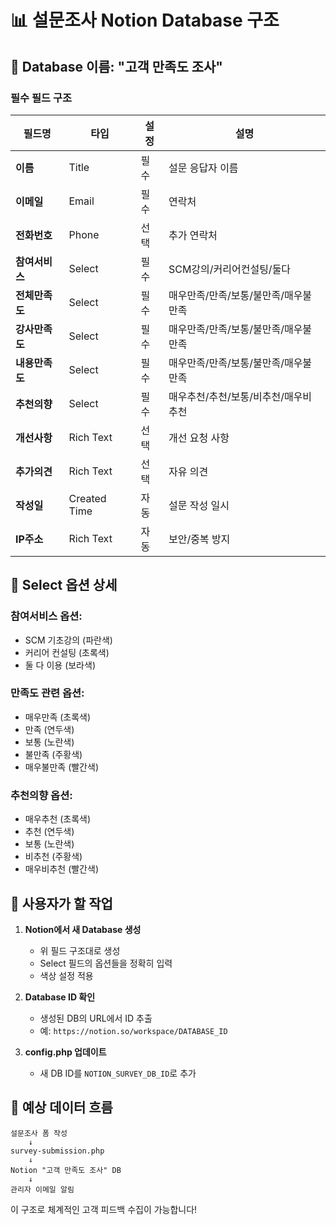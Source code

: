 # 📊 설문조사 Notion Database 구조

## 🎯 Database 이름: "고객 만족도 조사"

### 필수 필드 구조

| 필드명 | 타입 | 설정 | 설명 |
|--------|------|------|------|
| **이름** | Title | 필수 | 설문 응답자 이름 |
| **이메일** | Email | 필수 | 연락처 |
| **전화번호** | Phone | 선택 | 추가 연락처 |
| **참여서비스** | Select | 필수 | SCM강의/커리어컨설팅/둘다 |
| **전체만족도** | Select | 필수 | 매우만족/만족/보통/불만족/매우불만족 |
| **강사만족도** | Select | 필수 | 매우만족/만족/보통/불만족/매우불만족 |
| **내용만족도** | Select | 필수 | 매우만족/만족/보통/불만족/매우불만족 |
| **추천의향** | Select | 필수 | 매우추천/추천/보통/비추천/매우비추천 |
| **개선사항** | Rich Text | 선택 | 개선 요청 사항 |
| **추가의견** | Rich Text | 선택 | 자유 의견 |
| **작성일** | Created Time | 자동 | 설문 작성 일시 |
| **IP주소** | Rich Text | 자동 | 보안/중복 방지 |

## 🎨 Select 옵션 상세

### 참여서비스 옵션:
- SCM 기초강의 (파란색)
- 커리어 컨설팅 (초록색)  
- 둘 다 이용 (보라색)

### 만족도 관련 옵션:
- 매우만족 (초록색)
- 만족 (연두색)
- 보통 (노란색)
- 불만족 (주황색)
- 매우불만족 (빨간색)

### 추천의향 옵션:
- 매우추천 (초록색)
- 추천 (연두색)
- 보통 (노란색)
- 비추천 (주황색)
- 매우비추천 (빨간색)

## 🔗 사용자가 할 작업

1. **Notion에서 새 Database 생성**
   - 위 필드 구조대로 생성
   - Select 필드의 옵션들을 정확히 입력
   - 색상 설정 적용

2. **Database ID 확인**
   - 생성된 DB의 URL에서 ID 추출
   - 예: `https://notion.so/workspace/DATABASE_ID`

3. **config.php 업데이트**
   - 새 DB ID를 `NOTION_SURVEY_DB_ID`로 추가

## 📝 예상 데이터 흐름

```
설문조사 폼 작성
    ↓
survey-submission.php
    ↓
Notion "고객 만족도 조사" DB
    ↓
관리자 이메일 알림
```

이 구조로 체계적인 고객 피드백 수집이 가능합니다!